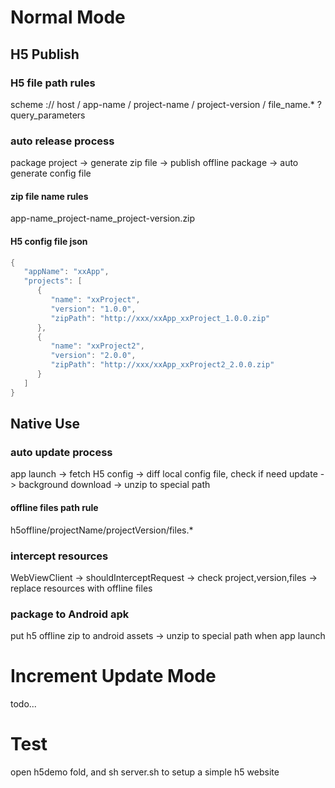 # Normal Mode
## H5 Publish
### H5 file path rules
scheme :// host / app-name / project-name / project-version / file_name.* ? query_parameters
### auto release process
package project -> generate zip file -> publish offline package -> auto generate config file
#### zip file name rules
app-name\_project-name\_project-version.zip
#### H5 config file json
```Java
{
   "appName": "xxApp",
   "projects": [
      {
         "name": "xxProject",
         "version": "1.0.0",
         "zipPath": "http://xxx/xxApp_xxProject_1.0.0.zip"
      },
      {
         "name": "xxProject2",
         "version": "2.0.0",
         "zipPath": "http://xxx/xxApp_xxProject2_2.0.0.zip"
      }
   ]
}
```
## Native Use
### auto update process
app launch -> fetch H5 config -> diff local config file, check if need update -> background download -> unzip to special path
#### offline files path rule
h5offline/projectName/projectVersion/files.*
### intercept resources
WebViewClient -> shouldInterceptRequest -> check project,version,files -> replace resources with offline files
### package to Android apk
put h5 offline zip to android assets -> unzip to special path when app launch


# Increment Update Mode
todo...

# Test
open h5demo fold, and sh server.sh to setup a simple h5 website